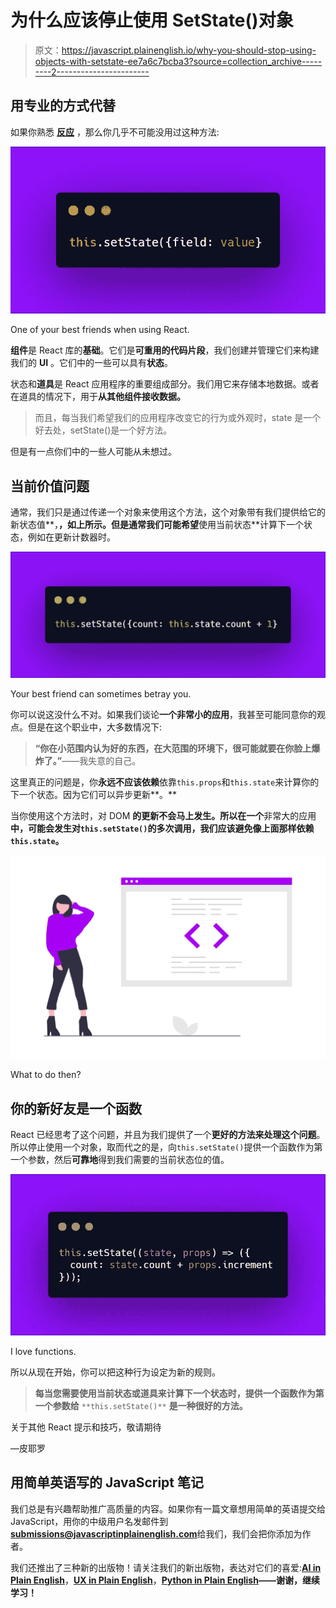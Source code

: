 # 为什么应该停止使用 SetState()对象

> 原文：<https://javascript.plainenglish.io/why-you-should-stop-using-objects-with-setstate-ee7a6c7bcba3?source=collection_archive---------2----------------------->

## 用专业的方式代替

如果你熟悉 [**反应**](https://it.reactjs.org/) ，那么你几乎不可能没用过这种方法:

![](img/b3ea0ef83fcd8489cf385bdd77e71865.png)

One of your best friends when using React.

**组件**是 React 库的**基础**。它们是**可重用的代码片段**，我们创建并管理它们来构建我们的 **UI** 。它们中的一些可以具有**状态**。

状态和**道具**是 React 应用程序的重要组成部分。我们用它来存储本地数据。或者在道具的情况下，用于**从其他组件接收数据。**

> 而且，每当我们希望我们的应用程序改变它的行为或外观时，state 是一个好去处，setState()是一个好方法。

但是有一点你们中的一些人可能从未想过。

## 当前价值问题

通常，我们只是通过传递一个对象来使用这个方法，这个对象带有我们提供给它的新状态值**，**，如上所示。但是通常我们可能希望**使用当前状态**计算下一个状态，例如在更新计数器时。

![](img/bdea9eaf2dfe6820aadc64d2d8859c0e.png)

Your best friend can sometimes betray you.

你可以说这没什么不对。如果我们谈论**一个非常小的应用**，我甚至可能同意你的观点。但是在这个职业中，大多数情况下:

> **“你在小范围内认为好的东西，在大范围的环境下，很可能就要在你脸上爆炸了。”**——我失意的自己。

这里真正的问题是，你**永远不应该依赖**依靠`this.props`和`this.state`来计算你的下一个状态。因为它们可以异步更新**。**

当你使用这个方法时，对 DOM **的更新不会马上发生。所以在一个**非常大的应用**中，可能会发生对`this.setState()`的多次调用，我们应该避免像上面那样依赖`this.state`。**

![](img/a5be5263114ccc31d778a5c2d5209d0b.png)

What to do then?

## **你的新好友是一个函数**

React 已经思考了这个问题，并且为我们提供了一个**更好的方法来处理这个问题**。所以停止使用一个对象，取而代之的是，向`this.setState()`提供一个函数作为第一个参数，然后**可靠地**得到我们需要的当前状态位的值。

![](img/dc48bf32ee6c3e7aa8ea40fca81a890a.png)

I love functions.

所以从现在开始，你可以把这种行为设定为新的规则。

> **每当您需要使用当前状态或道具来计算下一个状态时，提供一个函数作为第一个参数给** `**this.setState()**` **是一种很好的方法。**

关于其他 React 提示和技巧，敬请期待

—皮耶罗

## **用简单英语写的 JavaScript 笔记**

我们总是有兴趣帮助推广高质量的内容。如果你有一篇文章想用简单的英语提交给 JavaScript，用你的中级用户名发邮件到[**submissions@javascriptinplainenglish.com**](mailto:submissions@javascriptinplainenglish.com)给我们，我们会把你添加为作者。

我们还推出了三种新的出版物！请关注我们的新出版物，表达对它们的喜爱:[**AI in Plain English**](https://medium.com/ai-in-plain-english)，[**UX in Plain English**](https://medium.com/ux-in-plain-english)，[**Python in Plain English**](https://medium.com/python-in-plain-english)**——谢谢，继续学习！**